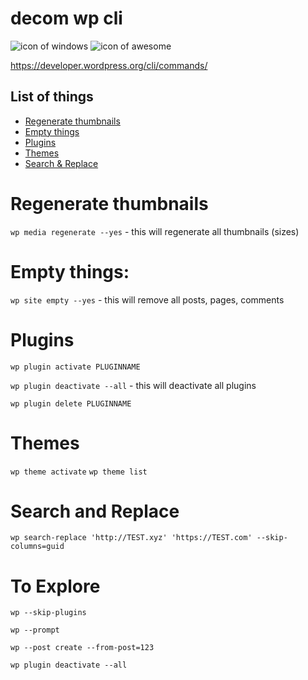 decom wp cli
===================
![icon of windows](https://raw.githubusercontent.com/apsolut/dotwindows/master/assets/images/icons/icon-decom-windows-02.png)
![icon of awesome](https://raw.githubusercontent.com/apsolut/dotwindows/master/assets/images/icons/icon-decom-awesome.png)


https://developer.wordpress.org/cli/commands/

## List of things

- [Regenerate thumbnails](#regenerate-thumbnails)
- [Empty things](#empty-things)
- [Plugins](#plugins)
- [Themes](#themes)
- [Search & Replace](#search-and-replace)



# Regenerate thumbnails
```wp media regenerate --yes``` - this will regenerate all thumbnails (sizes)

# Empty things:
```wp site empty --yes``` - this will remove all posts, pages, comments

# Plugins
```wp plugin activate PLUGINNAME```

```wp plugin deactivate --all``` - this will deactivate all plugins

```wp plugin delete PLUGINNAME```


# Themes 
```wp theme activate```
```wp theme list```


# Search and Replace 


```wp search-replace 'http://TEST.xyz' 'https://TEST.com' --skip-columns=guid```

# To Explore
```wp --skip-plugins```

```wp --prompt```

```wp --post create --from-post=123```

```wp plugin deactivate --all```